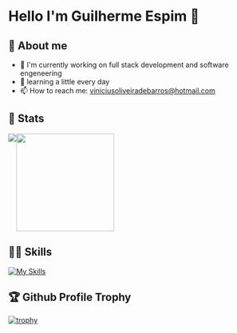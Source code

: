 # Hello I'm Guilherme Espim 👋

## 📖 About me
- 🔭 I'm currently working on full stack development and software engeneering
- 🌱 learning a little every day
- 📫 How to reach me: viniciusoliveiradebarros@hotmail.com

## 🚀 Stats
<div style="display: flex; flex-wrap: wrap;">
  <img align="center" src="https://github-readme-stats.vercel.app/api?username=viniciusbarrosfiap&theme=prussian&show_icons=true&hide_border=true&count_private=true" />
  <img height="196px" align="center" src="https://github-readme-stats.vercel.app/api/top-langs/?username=viniciusbarrosfiap&theme=prussian&layout=compact&langs_count=12" />
</div>

## 💪🏻 Skills
[![My Skills](https://skillicons.dev/icons?i=javascript,typescript,nodejs,java,python,cs,regex,postgresql,mysql,mongodb,arduino,nestjs,express,react,vite,html,css,scss,materialui,bootstrap,styledcomponents,figma,git,postman,netlify,vercel&theme=dark)](https://skillicons.dev)

## 🏆 Github Profile Trophy

[![trophy](https://github-profile-trophy.vercel.app/?username=viniciusbarrosfiap)](https://github.com/viniciusbarrosfiap/github-profile-trophy)
